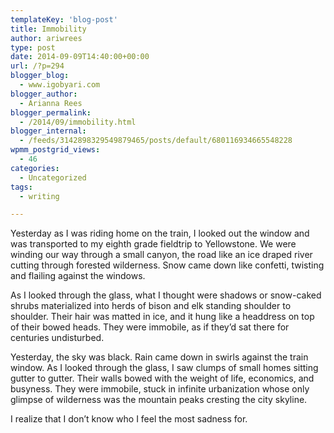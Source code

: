 ```yaml
---
templateKey: 'blog-post'
title: Immobility
author: ariwrees
type: post
date: 2014-09-09T14:40:00+00:00
url: /?p=294
blogger_blog:
  - www.igobyari.com
blogger_author:
  - Arianna Rees
blogger_permalink:
  - /2014/09/immobility.html
blogger_internal:
  - /feeds/3142898329549879465/posts/default/680116934665548228
wpmm_postgrid_views:
  - 46
categories:
  - Uncategorized
tags:
  - writing

---
```

Yesterday as I was riding home on the train, I looked out the window and was transported to my eighth grade fieldtrip to Yellowstone. We were winding our way through a small canyon, the road like an ice draped river cutting through forested wilderness. Snow came down like confetti, twisting and flailing against the windows.

As I looked through the glass, what I thought were shadows or snow-caked shrubs materialized into herds of bison and elk standing shoulder to shoulder. Their hair was matted in ice, and it hung like a headdress on top of their bowed heads. They were immobile, as if they’d sat there for centuries undisturbed.

Yesterday, the sky was black. Rain came down in swirls against the train window. As I looked through the glass, I saw clumps of small homes sitting gutter to gutter. Their walls bowed with the weight of life, economics, and busyness. They were immobile, stuck in infinite urbanization whose only glimpse of wilderness was the mountain peaks cresting the city skyline.

I realize that I don’t know who I feel the most sadness for.
